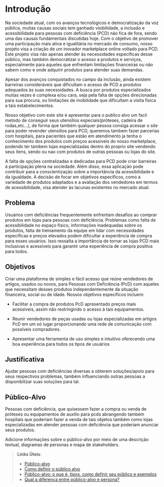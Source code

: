 # Introdução
Na sociedade atual, com os avanços tecnológicos e democratização da voz pública,  muitas causas sociais tem ganhado visibilidade, a inclusão e acessibilidade para pessoas com deficiência (PCD) não fica de fora, sendo uma das causas fundamentais discutidas hoje. Com o objetivo de promover uma participação mais ativa e igualitária no mercado de consumo, nosso projeto visa a criação de um inovador marketplace online voltado para PCD. Este projeto visa não apenas atender às necessidades específicas desse público, mas também democratizar o acesso a produtos e serviços, especialmente para aqueles que enfrentam limitações financeiras ou não sabem como e onde adquirir produtos para atender suas demandas.

Apesar dos avanços conquistados no campo da inclusão, ainda existem barreiras consideráveis que dificultam o acesso de PCD a produtos adequados às suas necessidades. A busca por produtos especializados muitas vezes é complexa e/ou cara, seja pela falta de opções direcionadas para sua procura, ou limitações de mobilidade que dificultam a visita física a tais estabelecimentos.

Nosso objetivo com este site é apresentar para o publico alvo um facil metodo de conseguir seus utensílios especiais(próteses, cadeira de rodas,etc…), de forma que também qualquer pessoa consiga acessar o site para poder revender utensílios para PCD, queremos tambem fazer parcerias com hospitais, para pacientes que estão em atendimento ja tenha o conhecimento dos produtos com preços acessíveis do nosso marketplace, podendo ter tambem lojas especializadas dentro do proprio site vendendo seus itens, sendo ou nao com produtos de outras pessoas ou lojas do site.

A falta de opções centralizadas e dedicadas para PCD pode criar barreiras à participação plena na sociedade. Além disso, essa aplicação pode contribuir para a conscientização sobre a importância da acessibilidade e da igualdade.
A decisão de focar em objetivos específicos, como a variedade de produtos adaptados e a avaliação dos vendedores em termos de acessibilidade, visa atender às lacunas existentes no mercado atual.


## Problema

Usuários com deficiências frequentemente enfrentam desafios ao comprar produtos em lojas para pessoas com deficiência. Problemas como falta de acessibilidade no espaço físico, informações inadequadas sobre os produtos, falta de treinamento da equipe em lidar com necessidades específicas e preços elevados podem dificultar a experiência de compra para esses usuários. Isso ressalta a importância de tornar as lojas PCD mais inclusivas e acessíveis para garantir uma experiência de compra positiva para todos.

## Objetivos

Criar uma plataforma de simples e fácil acesso que reúne vendedores de artigos, usados ou novos, para Pessoas com Deficiência (PcD) com aqueles que necessitam desses produtos independentemente da situação financeira, social ou de idade.
Nossos objetivos específicos incluem:

- Facilitar a compra de produtos PcD apresentado preços mais acessíveis, assim não restringindo o acesso à tais equipamentos.

- Reunir vendedores de peças usadas ou lojas especializadas em artigos PcD em um só lugar proporcionando uma rede de comunicação com possíveis compradores.

- Apresentar uma ferramenta de uso simples e intuitivo oferecendo uma boa  experiência para todos os tipos de usuários

## Justificativa

Ajudar pessoas com deficiências diversas a obterem soluções/apoio para seus respectivos  problemas, também influenciando outras pessoas a disponibilizar suas soluções para tal.

## Público-Alvo

Pessoas com deficiência, que quisessem fazer a compra ou venda de próteses ou equipamentos de auxílio para pcds abrangendo também hospitais que poderiam fazer a venda de tais objetos também como lojas especializadas em atender pessoas com deficiência que poderiam anunciar seus produtos.

Adicione informações sobre o público-alvo por meio de uma descrição textual, diagramas de personas e mapa de stakeholders.

> **Links Úteis**:
> - [Público-alvo](https://blog.hotmart.com/pt-br/publico-alvo/)
> - [Como definir o público alvo](https://exame.com/pme/5-dicas-essenciais-para-definir-o-publico-alvo-do-seu-negocio/)
> - [Público-alvo: o que é, tipos, como definir seu público e exemplos](https://klickpages.com.br/blog/publico-alvo-o-que-e/)
> - [Qual a diferença entre público-alvo e persona?](https://rockcontent.com/blog/diferenca-publico-alvo-e-persona/)
